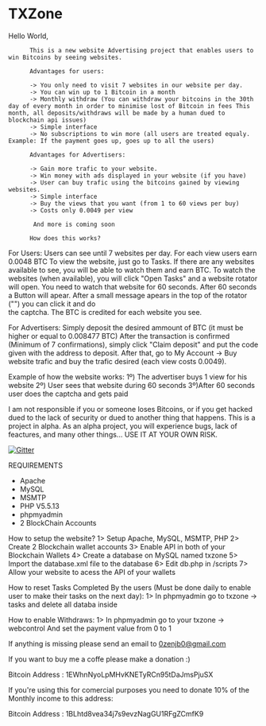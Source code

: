 # TXZone
Hello World,

          This is a new website Advertising project that enables users to win Bitcoins by seeing websites.

          Advantages for users:
         
          -> You only need to visit 7 websites in our website per day.
          -> You can win up to 1 Bitcoin in a month
          -> Monthly withdraw (You can withdraw your bitcoins in the 30th day of every month in order to minimise lost of Bitcoin in fees This month, all deposits/withdraws will be made by a human dued to blockchain api issues)
          -> Simple interface
          -> No subscriptions to win more (all users are treated equaly. Example: If the payment goes up, goes up to all the users)

          Advantages for Advertisers:

          -> Gain more trafic to your website.
          -> Win money with ads displayed in your website (if you have)
          -> User can buy trafic using the bitcoins gained by viewing websites.
          -> Simple interface
          -> Buy the views that you want (from 1 to 60 views per buy)
          -> Costs only 0.0049 per view

           And more is coming soon
 
          How does this works?

For Users:
      Users can see until 7 websites per day. For each view users earn 0.0048 BTC
      To view the website, just go to Tasks. If there are any websites available to see, you will be able to watch them and earn BTC.
      To watch the websites (when available), you will click "Open Tasks" and a website rotator will open. You need to watch that website for 60 
      seconds. After 60 seconds a Button will apear. After a small message apears in the top of the rotator ("</script>") you can click it and do  
      the captcha. The BTC is credited for each website you see.

For Advertisers:
      Simply deposit the desired ammount of BTC (it must be higher or equal to 0.008477 BTC)
      After the transaction is confirmed (Minimum of 7 confirmations), simply click "Claim deposit" and put the code given with the address to deposit.
      After that, go to My Account -> Buy website trafic and buy the trafic desired (each view costs 0.0049).

Example of how the website works:
 1º) The advertiser buys 1 view for his website
 2º) User sees that website during 60 seconds
 3º)After 60 seconds user does the captcha and gets paid
 

I am not responsible if you or someone loses Bitcoins, or if you get hacked dued to the lack of security or dued to another thing that happens.
This is a project in alpha. As an alpha project, you will experience bugs, lack of feactures, and many other things...
USE IT AT YOUR OWN RISK.

[![Gitter](https://badges.gitter.im/ZenJB/TXZone.svg)](https://gitter.im/ZenJB/TXZone?utm_source=badge&utm_medium=badge&utm_campaign=pr-badge)

REQUIREMENTS
- Apache
- MySQL
- MSMTP
- PHP V5.5.13
- phpmyadmin
- 2 BlockChain Accounts

How to setup the website?
1> Setup Apache, MySQL, MSMTP, PHP
2> Create 2 Blockchain wallet accounts
3> Enable API in both of your Blockchain Wallets
4> Create a database on MySQL named txzone
5> Import the database.xml file to the database
6> Edit db.php in /scripts
7> Allow your website to acess the API of your wallets

How to reset Tasks Completed By the users (Must be done daily to enable user to make their tasks on the next day):
1> In phpmyadmin go to txzone -> tasks and delete all databa inside

How to enable Withdraws:
1> In phpmyadmin go to your txzone -> webcontrol And set the payment value from 0 to 1

If anything is missing please send an email to 0zenjb0@gmail.com

If you want to buy me a coffe please make a donation :)

Bitcoin Address : 1EWhnNyoLpMHvKNETyRCn95tDaJmsPjuSX


If you're using this for comercial purposes you need to donate 10% of the Monthly income to this address: 

Bitcoin Address : 1BLhtd8vea34j7s9evzNagGU1RFgZCmfK9


